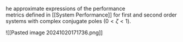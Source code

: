 he approximate expressions of the performance  
metrics defined in [[System Performance]] for first and second order systems with complex conjugate poles $(0 < \zeta < 1)$.

![[Pasted image 20241020171736.png]]
